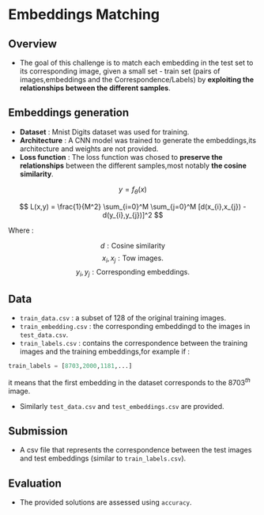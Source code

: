 # Embeddings Matching

## Overview

- The goal of this challenge is to match each embedding in the test set to its corresponding image, given a small set - train set (pairs of images,embeddings and the Correspondence/Labels) by **exploiting the relationships between the different samples**.

## Embeddings generation

- **Dataset** : Mnist Digits dataset was used for training.
- **Architecture** :  A CNN model was trained to generate the embeddings,its architecture and weights are not provided.
- **Loss function** : The loss function was chosed to **preserve the relationships** between the different samples,most notably **the cosine similarity**.

$$
y = f_{\theta}(x)
$$

$$
L(x,y) = \frac{1}{M^2} \sum_{i=0}^M \sum_{j=0}^M [d(x_{i},x_{j}) - d(y_{i},y_{j})]^2
$$

Where :

$$
d : \text{Cosine similarity}
$$ 
$$
x_{i},x_{j} : \text{Tow images.}
$$ 
$$
y_{i},y_{j} : \text{Corresponding embeddings.}
$$

## Data

- `train_data.csv` : a subset of 128 of the original training images.
- `train_embedding.csv` : the corresponding embeddingd to the images in `test_data.csv`.
- `train_labels.csv` : contains the correspondence between the training images and the training embeddings,for example if : 

```python
train_labels = [8703,2000,1181,...]
```

it means that the first embedding in the dataset corresponds to the $8703^{th}$ image.

- Similarly `test_data.csv` and `test_embeddings.csv` are provided.

## Submission

- A csv file that represents the correspondence between the test images and test embeddings (similar to `train_labels.csv`).

## Evaluation

- The provided solutions are assessed using `accuracy`.